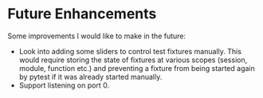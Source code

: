 Future Enhancements
===================

Some improvements I would like to make in the future:

- Look into adding some sliders to control test fixtures manually. This would
  require storing the state of fixtures at various scopes (session, module,
  function etc.) and preventing a fixture from being started again by pytest if
  it was already started manually.
- Support listening on port 0.

